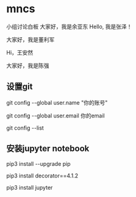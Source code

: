 # mncs
小组讨论白板
大家好，我是余亚东
Hello, 我是张泽！

大家好，我是董利军

Hi，王安然

大家好，我是陈强

## 设置git
git config --global user.name "你的账号"

git config --global user.email 你的email

git config --list

## 安装jupyter notebook

pip3 install --upgrade pip

pip3 install decorator==4.1.2

pip3 install jupyter
